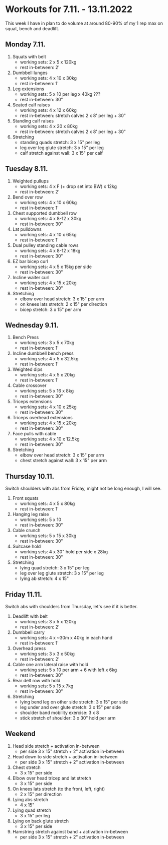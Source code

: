 # Workouts for 7.11. - 13.11.2022

This week I have in plan to do volume at around 80-90% of my 1 rep max on squat,
bench and deadlift.

## Monday 7.11.

1. Squats with belt
   - working sets: 2 x 5 x 120kg
   - rest in-between: 2'
2. Dumbbell lunges
   - working sets: 4 x 10 x 30kg
   - rest in-between: 1'
3. Leg extensions
   - working sets: 5 x 10 per leg x 40kg ???
   - rest in-between: 30"
4. Seated calf raises
   - working sets: 4 x 12 x 60kg
   - rest in-between: stretch calves 2 x 8' per leg + 30"
5. Standing calf raises
   - working sets: 4 x 20 x 80kg
   - rest in-between: stretch calves 2 x 8' per leg + 30"
6. Stretching
   - standing quads stretch: 3 x 15" per leg
   - leg over leg glute stretch: 3 x 15" per leg
   - calf stretch against wall: 3 x 15" per calf

## Tuesday 8.11.

1. Weighted pullups
   - working sets: 4 x F (+ drop set into BW) x 12kg
   - rest in-between: 2'
2. Bend over row
   - working sets: 4 x 10 x 60kg
   - rest in-between: 1'
3. Chest supported dumbbell row
   - working sets: 4 x 8-12 x 30kg
   - rest in-between: 30"
4. Lat pulldowns
   - working sets: 4 x 10 x 65kg
   - rest in-between: 1'
5. Dual pulley standing cable rows
   - working sets: 4 x 8-12 x 18kg
   - rest in-between: 30"
6. EZ bar bicep curl
   - working sets: 4 x 5 x 15kg per side
   - rest in-between: 30"
7. Incline waiter curl
   - working sets: 4 x 15 x 20kg
   - rest in-between: 30"
8. Stretching
   - elbow over head stretch: 3 x 15" per arm
   - on knees lats stretch: 2 x 15" per direction
   - bicep stretch: 3 x 15" per arm

## Wednesday 9.11.

1. Bench Press
   - working sets: 3 x 5 x 70kg
   - rest in-between: 1'
2. Incline dumbbell bench press
   - working sets: 4 x 5 x 32.5kg
   - rest in-between: 1'
3. Weighted dips
   - working sets: 4 x 5 x 20kg
   - rest in-between: 1'
4. Cable crossover
   - working sets: 5 x 16 x 8kg
   - rest in-between: 30"
5. Triceps extensions
   - working sets: 4 x 10 x 25kg
   - rest in-between: 30"
6. Triceps overhead extensions
   - working sets: 4 x 15 x 20kg
   - rest in-between: 30"
7. Face pulls with cable
   - working sets: 4 x 10 x 12.5kg
   - rest in-between: 30"
8. Stretching
   - elbow over head stretch: 3 x 15" per arm
   - chest stretch against wall: 3 x 15" per arm

## Thursday 10.11.

Switch shoulders with abs from Friday, might not be long enough, I will see.

1. Front squats
   - working sets: 4 x 5 x 80kg
   - rest in-between: 1'
2. Hanging leg raise
   - working sets: 5 x 10
   - rest in-between: 30"
3. Cable crunch
   - working sets: 5 x 15 x 30kg
   - rest in-between: 30"
4. Suitcase hold
   - working sets: 4 x 30" hold per side x 28kg
   - rest in-between: 30"
5. Stretching
   - lying quad stretch: 3 x 15" per leg
   - leg over leg glute stretch: 3 x 15" per leg
   - lying ab stretch: 4 x 15"

## Friday 11.11.

Switch abs with shoulders from Thursday, let's see if it is better.

1. Deadlift with belt
   - working sets: 3 x 5 x 120kg
   - rest in-between: 2'
2. Dumbbell carry
   - working sets: 4 x ~30m x 40kg in each hand
   - rest in-between: 1'
3. Overhead press
   - working sets: 3 x 3 x 50kg
   - rest in-between: 2'
4. Cable one arm lateral raise with hold
   - working sets: 5 x 10 per arm + 6 with left x 6kg
   - rest in-between: 30"
5. Rear delt row with hold
   - working sets: 5 x 15 x 7kg
   - rest in-between: 30"
6. Stretching
   - lying bend leg on other side stretch: 3 x 15" per side
   - leg under and over glute stretch: 3 x 15" per side
   - shoulder band mobility exercise: 3 x 8
   - stick stretch of shoulder: 3 x 30" hold per arm

## Weekend

1. Head side stretch + activation in-between
   - per side 3 x 15" stretch + 2" activation in-between
2. Head down to side stretch + activation in-between
   - per side 3 x 15" stretch + 2" activation in-between
3. Chest stretch
   - 3 x 15" per side
4. Elbow over head tricep and lat stretch
   - 3 x 15" per side
5. On knees lats stretch (to the front, left, right)
   - 2 x 15" per direction
6. Lying abs stretch
   - 4 x 15"
7. Lying quad stretch
   - 3 x 15" per leg
8. Lying on back glute stretch
   - 3 x 15" per side
9. Hamstring stretch against band + activation in-between
   - per side 3 x 15" stretch + 2" activation in-between

